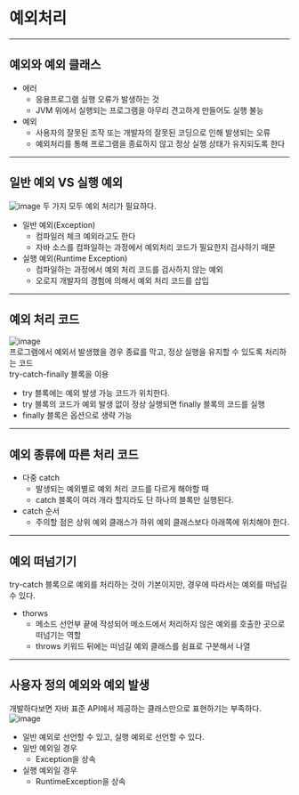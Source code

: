 # 예외처리

--------------
## 예외와 예외 클래스
- 에러
  - 응용프로그램 실행 오류가 발생하는 것
  - JVM 위에서 실행되는 프로그램을 아무리 견고하게 만들어도 실행 불능
- 예외
  - 사용자의 잘못된 조작 또는 개발자의 잘못된 코딩으로 인해 발생되는 오류
  - 예외처리를 통해 프로그램을 종료하지 않고 정상 실행 상태가 유지되도록 한다
------------
## 일반 예외 VS 실행 예외
![image](https://user-images.githubusercontent.com/109537583/197840671-19205b3f-3227-4bf6-8e46-a8e5a585784e.png)
두 가지 모두 예외 처리가 필요하다.
- 일반 예외(Exception)
  - 컴파일러 체크 예외라고도 한다
  - 자바 소스를 컴파일하는 과정에서 예외처리 코드가 필요한지 검사하기 때문
- 실행 예외(Runtime Exception)
  - 컴파일하는 과정에서 예외 처리 코드를 검사하지 않는 예외
  - 오로지 개발자의 경험에 의해서 예외 처리 코드를 삽입
-----------
## 예외 처리 코드
![image](https://user-images.githubusercontent.com/109537583/197841358-c0cfc792-8c74-4591-9c13-12635c70815b.png)
<br>
프로그램에서 예외서 발생했을 경우 종료를 막고, 정상 실행을 유지할 수 있도록 처리하는 코드
<br>
try-catch-finally 블록을 이용
- try 블록에는 예외 발생 가능 코드가 위치한다.
- try 블록의 코드가 예외 발생 없이 정상 실행되면 finally 블록의 코드를 실행
- finally 블록은 옵션으로 생략 가능
------------
## 예외 종류에 따른 처리 코드
- 다중 catch
  - 발생되는 예외별로 예외 처리 코드를 다르게 해야할 때
  - catch 블록이 여러 개라 할지라도 단 하나의 블록만 실행된다.
- catch 순서 
  - 주의할 점은 상위 예외 클래스가 하위 예외 클래스보다 아래쪽에 위치해야 한다.
----------------
## 예외 떠넘기기
try-catch 블록으로 예외를 처리하는 것이 기본이지만, 경우에 따라서는 예외를 떠넘길 수 있다.
- thorws 
  - 메소드 선언부 끝에 작성되어 메소드에서 처리하지 않은 예외를 호출한 곳으로 떠넘기는 역할
  - throws 키워드 뒤에는 떠넘길 예외 클래스를 쉼표로 구분해서 나열
-------------
## 사용자 정의 예외와 예외 발생
개발하다보면 자바 표준 API에서 제공하는 클래스만으로 표현하기는 부족하다.
![image](https://user-images.githubusercontent.com/109537583/197896230-d3cee00e-7b51-48ab-bfe4-329196a3a682.png)
<br>
- 일반 예외로 선언할 수 있고, 실행 예외로 선언할 수 있다.
- 일반 예외일 경우
  - Exception을 상속
- 실행 예외일 경우
  - RuntimeException을 상속
